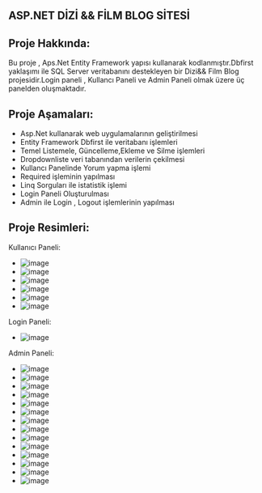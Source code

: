 ASP.NET DİZİ && FİLM BLOG SİTESİ
---------------------------------
Proje Hakkında:
--------------------------------
Bu proje , Aps.Net Entity Framework  yapısı kullanarak kodlanmıştır.Dbfirst yaklaşımı ile SQL Server veritabanını destekleyen bir Dizi&& Film Blog projesidir.Login paneli , Kullancı Paneli ve Admin Paneli olmak üzere üç panelden oluşmaktadır.

Proje Aşamaları:
-------------------------------
- Asp.Net kullanarak web uygulamalarının geliştirilmesi
- Entity Framework Dbfirst ile veritabanı işlemleri
- Temel Listemele, Güncelleme,Ekleme ve Silme işlemleri
- Dropdownliste veri tabanından verilerin çekilmesi
- Kullancı Panelinde Yorum yapma işlemi
- Required işleminin yapılması
- Linq Sorguları ile istatistik işlemi
- Login Paneli Oluşturulması
- Admin ile Login , Logout işlemlerinin yapılması

Proje Resimleri:
--------------------------------
Kullanıcı Paneli:
- ![image](https://github.com/Bahricanoz/DiziYorumProje/assets/128741075/3bbee2cf-4ade-4d20-829a-77bae3b8a7d2)
- ![image](https://github.com/Bahricanoz/DiziYorumProje/assets/128741075/784d9e35-4d51-4da8-b852-b82651af635b)
- ![image](https://github.com/Bahricanoz/DiziYorumProje/assets/128741075/5ed169e7-ba1b-4514-950b-f1cd580db1e4)
- ![image](https://github.com/Bahricanoz/DiziYorumProje/assets/128741075/9a250f58-174e-4294-9835-8d6db73555b5)
- ![image](https://github.com/Bahricanoz/DiziYorumProje/assets/128741075/6ab21bcd-a827-40f8-98f7-12f464ae150c)
- ![image](https://github.com/Bahricanoz/DiziYorumProje/assets/128741075/6a21bd5a-29eb-4ecf-9077-d27b2fa0dd82)

Login Paneli:
- ![image](https://github.com/Bahricanoz/DiziYorumProje/assets/128741075/fd6e5647-0160-41a3-b3bf-dd49eeb2468e)

Admin Paneli:
- ![image](https://github.com/Bahricanoz/DiziYorumProje/assets/128741075/e17c8257-01b2-41ce-a0fc-ef0df17fd1ce)
- ![image](https://github.com/Bahricanoz/DiziYorumProje/assets/128741075/baf14888-8a15-48a1-b125-c1030a4ec72a)
- ![image](https://github.com/Bahricanoz/DiziYorumProje/assets/128741075/c660f7e5-a355-4c10-9952-b578be09801d)
- ![image](https://github.com/Bahricanoz/DiziYorumProje/assets/128741075/0abffc06-de9f-4a01-bf55-f75387fb6e1e)
- ![image](https://github.com/Bahricanoz/DiziYorumProje/assets/128741075/b064e248-4d38-4f92-8813-45ffe02b3661)
- ![image](https://github.com/Bahricanoz/DiziYorumProje/assets/128741075/360d684d-9c9e-408f-93bc-22994b9b978b)
- ![image](https://github.com/Bahricanoz/DiziYorumProje/assets/128741075/49169372-46dd-492d-bd45-802b43f55152)
- ![image](https://github.com/Bahricanoz/DiziYorumProje/assets/128741075/0a953dbb-b125-4fa3-bcbe-96e60dd516b3)
- ![image](https://github.com/Bahricanoz/DiziYorumProje/assets/128741075/108d3a25-0a6f-42f8-a2f5-9ec6f784cfc2)
- ![image](https://github.com/Bahricanoz/DiziYorumProje/assets/128741075/2cafcc2b-d789-4bd1-9cfb-2853b4483b86)
- ![image](https://github.com/Bahricanoz/DiziYorumProje/assets/128741075/e572e7ff-1023-45ee-a479-b684d52c918e)
- ![image](https://github.com/Bahricanoz/DiziYorumProje/assets/128741075/81ce4db8-9eea-4e3c-b4d4-44523fc97b88)
- ![image](https://github.com/Bahricanoz/DiziYorumProje/assets/128741075/9a5bca08-171f-411b-9285-f4dd0b2f5fb6)
- ![image](https://github.com/Bahricanoz/DiziYorumProje/assets/128741075/ef0ddcfe-1124-49df-9ace-123e37dce983)


















